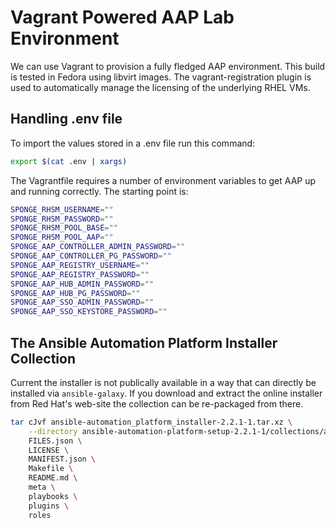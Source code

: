 # Vagrant Powered AAP Lab Environment

We can use Vagrant to provision a fully fledged AAP environment. This build
is tested in Fedora using libvirt images. The vagrant-registration plugin is
used to automatically manage the licensing of the underlying RHEL VMs.

## Handling .env file

To import the values stored in a .env file run this command:

```bash
export $(cat .env | xargs)
```

The Vagrantfile requires a number of environment variables to get AAP up and
running correctly. The starting point is:

```bash
SPONGE_RHSM_USERNAME=""
SPONGE_RHSM_PASSWORD=""
SPONGE_RHSM_POOL_BASE=""
SPONGE_RHSM_POOL_AAP=""
SPONGE_AAP_CONTROLLER_ADMIN_PASSWORD=""
SPONGE_AAP_CONTROLLER_PG_PASSWORD=""
SPONGE_AAP_REGISTRY_USERNAME=""
SPONGE_AAP_REGISTRY_PASSWORD=""
SPONGE_AAP_HUB_ADMIN_PASSWORD=""
SPONGE_AAP_HUB_PG_PASSWORD=""
SPONGE_AAP_SSO_ADMIN_PASSWORD=""
SPONGE_AAP_SSO_KEYSTORE_PASSWORD=""
```

## The Ansible Automation Platform Installer Collection

Current the installer is not publically available in a way that can directly be
installed via `ansible-galaxy`. If you download and extract the online
installer from Red Hat's web-site the collection can be re-packaged from there.

```bash
tar cJvf ansible-automation_platform_installer-2.2.1-1.tar.xz \
    --directory ansible-automation-platform-setup-2.2.1-1/collections/ansible_collections/ansible/automation_platform_installer \
    FILES.json \
    LICENSE \
    MANIFEST.json \
    Makefile \
    README.md \
    meta \
    playbooks \
    plugins \
    roles
```